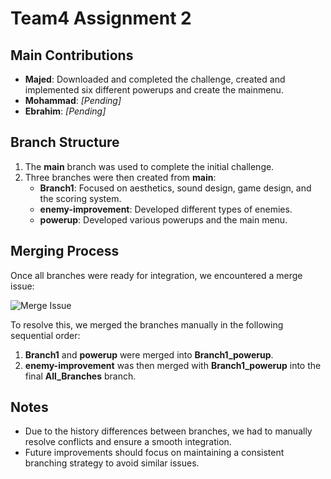 # Team4 Assignment 2

## Main Contributions

- **Majed**: Downloaded and completed the challenge, created and implemented six different powerups and create the mainmenu.  
- **Mohammad**: *[Pending]*  
- **Ebrahim**: *[Pending]*  

## Branch Structure

1. The **main** branch was used to complete the initial challenge.  
2. Three branches were then created from **main**:  
   - **Branch1**: Focused on aesthetics, sound design, game design, and the scoring system.  
   - **enemy-improvement**: Developed different types of enemies.  
   - **powerup**: Developed various powerups and the main menu.  

## Merging Process

Once all branches were ready for integration, we encountered a merge issue:

![Merge Issue](https://github.com/user-attachments/assets/823fae76-5e80-492e-a4bc-964ef203f850)

To resolve this, we merged the branches manually in the following sequential order:

1. **Branch1** and **powerup** were merged into **Branch1_powerup**.  
2. **enemy-improvement** was then merged with **Branch1_powerup** into the final **All_Branches** branch.  

## Notes
- Due to the history differences between branches, we had to manually resolve conflicts and ensure a smooth integration.  
- Future improvements should focus on maintaining a consistent branching strategy to avoid similar issues.


